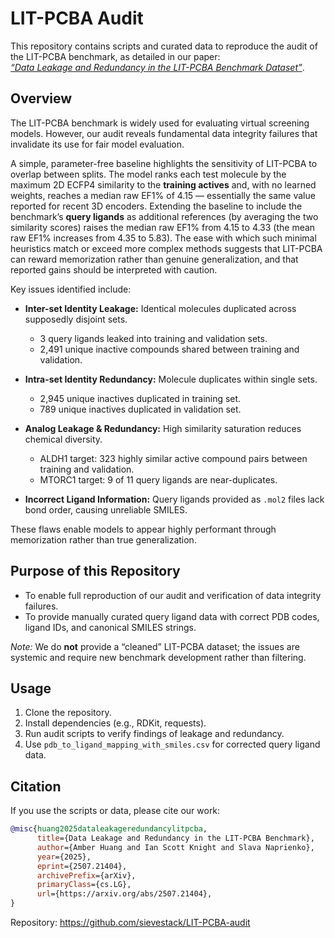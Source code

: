 # LIT-PCBA Audit

This repository contains scripts and curated data to reproduce the audit of the LIT-PCBA benchmark, as detailed in our paper:  
[*“Data Leakage and Redundancy in the LIT-PCBA Benchmark Dataset”*](https://arxiv.org/abs/2507.21404).

## Overview

The LIT-PCBA benchmark is widely used for evaluating virtual screening models. However, our audit reveals fundamental data integrity failures that invalidate its use for fair model evaluation.

A simple, parameter-free baseline highlights the sensitivity of LIT-PCBA to overlap between splits. The model ranks each test molecule by the maximum 2D ECFP4 similarity to the **training actives** and, with no learned weights, reaches a median raw EF1% of 4.15 — essentially the same value reported for recent 3D encoders. Extending the baseline to include the benchmark’s **query ligands** as additional references (by averaging the two similarity scores) raises the median raw EF1% from 4.15 to 4.33 (the mean raw EF1% increases from 4.35 to 5.83). The ease with which such minimal heuristics match or exceed more complex methods suggests that LIT-PCBA can reward memorization rather than genuine generalization, and that reported gains should be interpreted with caution.

Key issues identified include:

- **Inter-set Identity Leakage:** Identical molecules duplicated across supposedly disjoint sets.  
  - 3 query ligands leaked into training and validation sets.  
  - 2,491 unique inactive compounds shared between training and validation.

- **Intra-set Identity Redundancy:** Molecule duplicates within single sets.  
  - 2,945 unique inactives duplicated in training set.  
  - 789 unique inactives duplicated in validation set.

- **Analog Leakage & Redundancy:** High similarity saturation reduces chemical diversity.  
  - ALDH1 target: 323 highly similar active compound pairs between training and validation.  
  - MTORC1 target: 9 of 11 query ligands are near-duplicates.

- **Incorrect Ligand Information:** Query ligands provided as `.mol2` files lack bond order, causing unreliable SMILES.  

These flaws enable models to appear highly performant through memorization rather than true generalization.

## Purpose of this Repository

- To enable full reproduction of our audit and verification of data integrity failures.
- To provide manually curated query ligand data with correct PDB codes, ligand IDs, and canonical SMILES strings.
  
*Note:* We do **not** provide a “cleaned” LIT-PCBA dataset; the issues are systemic and require new benchmark development rather than filtering.

## Usage

1. Clone the repository.  
2. Install dependencies (e.g., RDKit, requests).  
3. Run audit scripts to verify findings of leakage and redundancy.  
4. Use `pdb_to_ligand_mapping_with_smiles.csv` for corrected query ligand data.

## Citation

If you use the scripts or data, please cite our work:

```bibtex
@misc{huang2025dataleakageredundancylitpcba,
      title={Data Leakage and Redundancy in the LIT-PCBA Benchmark}, 
      author={Amber Huang and Ian Scott Knight and Slava Naprienko},
      year={2025},
      eprint={2507.21404},
      archivePrefix={arXiv},
      primaryClass={cs.LG},
      url={https://arxiv.org/abs/2507.21404}, 
}
```

Repository: https://github.com/sievestack/LIT-PCBA-audit

